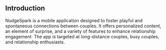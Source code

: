 ## Introduction

NudgeSpark is a mobile application designed to foster playful and spontaneous connections between couples. It offers personalized content, an element of surprise, and a variety of features to enhance relationship engagement. The app is targeted at long-distance couples, busy couples, and relationship enthusiasts.

